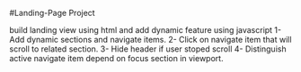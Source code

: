 #Landing-Page Project

build landing view using html and add dynamic feature using javascript
1- Add dynamic sections and navigate items.
2- Click on navigate item that will scroll to related section.
3- Hide header if user stoped scroll
4- Distinguish  active navigate item depend on focus section in viewport.

